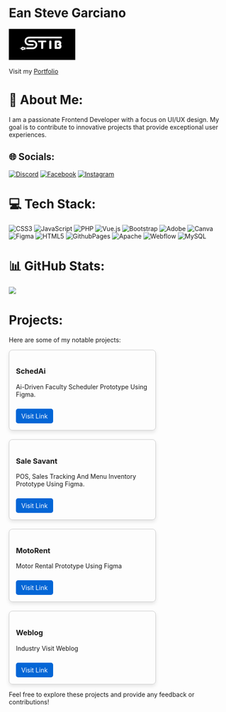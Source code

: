 # Ean Steve Garciano

<a href="https://stibgee.github.io/IstibPortffolio/">
  <img src="./logo.PNG" alt="Logo" width="150" height="70">
</a><br/>


Visit my [Portfolio](https://stibgee.github.io/IstibPortffolio/)

# 💫 About Me:
I am a passionate Frontend Developer with a focus on UI/UX design. My goal is to contribute to innovative projects that provide exceptional user experiences.


## 🌐 Socials:
[![Discord](https://img.shields.io/badge/Discord-%237289DA.svg?logo=discord&logoColor=white)](https://discord.gg/884806459844612150) [![Facebook](https://img.shields.io/badge/Facebook-%231877F2.svg?logo=Facebook&logoColor=white)](https://facebook.com/https://www.facebook.com/Stevegarciano1020/) [![Instagram](https://img.shields.io/badge/Instagram-%23E4405F.svg?logo=Instagram&logoColor=white)](https://instagram.com/https://www.instagram.com/ean_steveee) 

# 💻 Tech Stack:
![CSS3](https://img.shields.io/badge/css3-%231572B6.svg?style=for-the-badge&logo=css3&logoColor=white) ![JavaScript](https://img.shields.io/badge/javascript-%23323330.svg?style=for-the-badge&logo=javascript&logoColor=%23F7DF1E) ![PHP](https://img.shields.io/badge/php-%23777BB4.svg?style=for-the-badge&logo=php&logoColor=white) ![Vue.js](https://img.shields.io/badge/vue.js-%2335495e.svg?style=for-the-badge&logo=vuedotjs&logoColor=%234FC08D) ![Bootstrap](https://img.shields.io/badge/bootstrap-%238511FA.svg?style=for-the-badge&logo=bootstrap&logoColor=white) ![Adobe](https://img.shields.io/badge/adobe-%23FF0000.svg?style=for-the-badge&logo=adobe&logoColor=white) ![Canva](https://img.shields.io/badge/Canva-%2300C4CC.svg?style=for-the-badge&logo=Canva&logoColor=white) ![Figma](https://img.shields.io/badge/figma-%23F24E1E.svg?style=for-the-badge&logo=figma&logoColor=white) ![HTML5](https://img.shields.io/badge/html5-%23E34F26.svg?style=for-the-badge&logo=html5&logoColor=white) ![GithubPages](https://img.shields.io/badge/github%20pages-121013?style=for-the-badge&logo=github&logoColor=white) ![Apache](https://img.shields.io/badge/apache-%23D42029.svg?style=for-the-badge&logo=apache&logoColor=white) ![Webflow](https://img.shields.io/badge/webflow-%234353FF.svg?style=for-the-badge&logo=webflow&logoColor=white) ![MySQL](https://img.shields.io/badge/mysql-4479A1.svg?style=for-the-badge&logo=mysql&logoColor=white)
# 📊 GitHub Stats:
![](https://github-readme-stats.vercel.app/api/top-langs/?username=StibGee&theme=synthwave&hide_border=false&include_all_commits=false&count_private=false&layout=compact)

# Projects:

Here are some of my notable projects:

<div style="display: flex; flex-wrap: wrap; gap: 20px;">
  <div style="border: 1px solid #ccc; padding: 15px; border-radius: 8px; width: 300px; box-shadow: 0 4px 8px rgba(0,0,0,0.1);">
    <h3>SchedAi</h3>
    <p>Ai-Driven  Faculty Scheduler Prototype Using Figma.</p>
    <a href="https://www.figma.com/proto/zjG7E990cU13mYYizX9BS3/SchedAi?t=aViQHBYc2jUVaCC5-1" style="display: inline-block; margin-top: 10px; padding: 8px 12px; background-color: #0366d6; color: white; text-decoration: none; border-radius: 5px;">Visit Link</a>
  </div>
  <div style="border: 1px solid #ccc; padding: 15px; border-radius: 8px; width: 300px; box-shadow: 0 4px 8px rgba(0,0,0,0.1);">
    <h3>Sale Savant</h3>
    <p>POS, Sales Tracking And Menu Inventory Prototype Using Figma.</p>
    <a href="https://www.figma.com/proto/iJMxftJMyY0jlgngaQKwSy/WebHEX(SupplySavant)?t=IkNB8Q9wieomiQ7e-1" style="display: inline-block; margin-top: 10px; padding: 8px 12px; background-color: #0366d6; color: white; text-decoration: none; border-radius: 5px;">Visit Link</a>
  </div>
  <div style="border: 1px solid #ccc; padding: 15px; border-radius: 8px; width: 300px; box-shadow: 0 4px 8px rgba(0,0,0,0.1);">
    <h3>MotoRent</h3>
    <p>Motor Rental Prototype Using Figma</p>
    <a href="https://www.figma.com/design/reQZNPJX4Za4Ly6ZiCcreX/webdev?node-id=3-6083&t=Dqdx1eWdYuIJW1Ni-1" style="display: inline-block; margin-top: 10px; padding: 8px 12px; background-color: #0366d6; color: white; text-decoration: none; border-radius: 5px;">Visit Link</a>
  </div>
<div style="border: 1px solid #ccc; padding: 15px; border-radius: 8px; width: 300px; box-shadow: 0 4px 8px rgba(0,0,0,0.1);">
    <h3>Weblog</h3>
    <p>Industry Visit Weblog</p>
    <a href="https://stibgee.github.io/Weblog-IndustryVisit2024/" style="display: inline-block; margin-top: 10px; padding: 8px 12px; background-color: #0366d6; color: white; text-decoration: none; border-radius: 5px;">Visit Link</a>
  </div>
</div>

Feel free to explore these projects and provide any feedback or contributions!

<!-- Proudly created with GPRM ( https://gprm.itsvg.in ) -->
